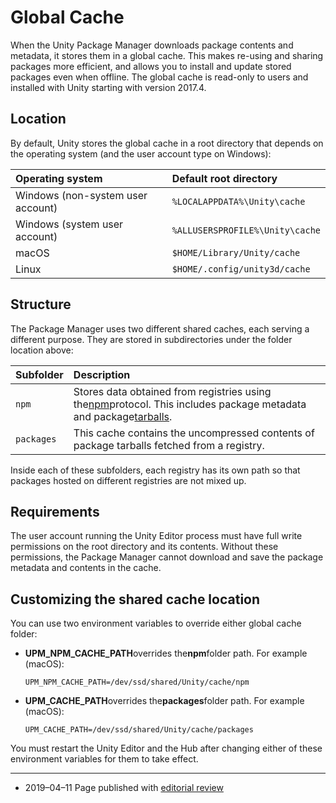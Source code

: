 # Global Cache

When the Unity Package Manager downloads package contents and metadata, it stores them in a global cache. This makes re-using and sharing packages more efficient, and allows you to install and update stored packages even when offline. The global cache is read-only to users and installed with Unity starting with version 2017.4.

## Location

By default, Unity stores the global cache in a root directory that depends on the operating system \(and the user account type on Windows\):

| **Operating system** | **Default root directory** |
| :--- | :--- |
| Windows \(non-system user account\) | `%LOCALAPPDATA%\Unity\cache` |
| Windows \(system user account\) | `%ALLUSERSPROFILE%\Unity\cache` |
| macOS | `$HOME/Library/Unity/cache` |
| Linux | `$HOME/.config/unity3d/cache` |

## Structure

The Package Manager uses two different shared caches, each serving a different purpose. They are stored in subdirectories under the folder location above:

| **Subfolder** | **Description** |
| :--- | :--- |
| `npm` | Stores data obtained from registries using the[npm](https://www.npmjs.com/package/protocol)protocol. This includes package metadata and package[tarballs](https://en.wikipedia.org/wiki/Tar_%28computing%29). |
| `packages` | This cache contains the uncompressed contents of package tarballs fetched from a registry. |

Inside each of these subfolders, each registry has its own path so that packages hosted on different registries are not mixed up.

## Requirements

The user account running the Unity Editor process must have full write permissions on the root directory and its contents. Without these permissions, the Package Manager cannot download and save the package metadata and contents in the cache.

## Customizing the shared cache location

You can use two environment variables to override either global cache folder:

* **UPM\_NPM\_CACHE\_PATH**overrides the**npm**folder path. For example \(macOS\):

  `UPM_NPM_CACHE_PATH=/dev/ssd/shared/Unity/cache/npm`

* **UPM\_CACHE\_PATH**overrides the**packages**folder path. For example \(macOS\):

  `UPM_CACHE_PATH=/dev/ssd/shared/Unity/cache/packages`

You must restart the Unity Editor and the Hub after changing either of these environment variables for them to take effect.

---

* 2019–04–11 Page published with
  [editorial review](https://docs.unity3d.com/2019.2/Documentation/Manual/DocumentationEditorialReview.html)

  


